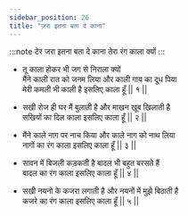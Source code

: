 ```yaml
---
sidebar_position: 26
title: "ज़रा इतना बता दे काना"
---
```


:::note टेर
जरा इतना बता दे काना तेरा रंग काला क्यों
:::

- तू काला होकर भी जग से निराला क्यों <br/>
  मैंने काली रात को जनम लिया और काली गाय का दूध पिया <br/>
  मेरी कमली भी काली है इसलिए काला हूँ || १ ||

- सखी रोज ही घर मैं बुलाती है और माखन खूब खिलाती है <br/>
  सखियों का दिल काला इसलिए काला हूँ || २ ||

- मैंने काले नाग पर नाच किया और काले नाग को नाथ लिया <br/>
  नागों का रंग काला इसलिए काला हूँ || ३ ||

- सावन में बिजली कड़कती है बादल भी बहुत बरसते हैं <br/>
  बादल का रंग काला इसलिए काला हूँ || ४ ||

- सखी नयनो के कजरा लगाती है और नयनों में मुझे बिठाती है <br/>
  कजरे का रंग काला इसलिए काला हूँ || ५ ||

